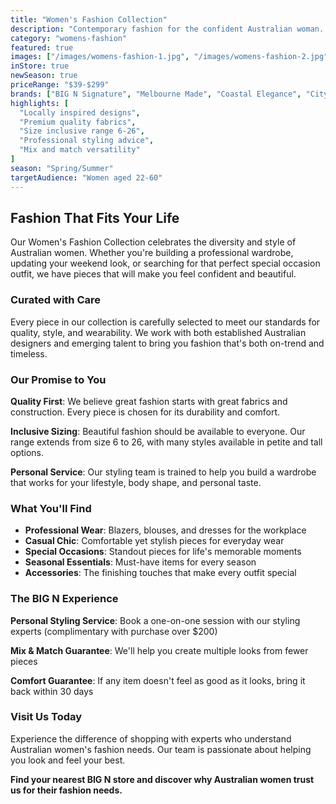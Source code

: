 ```yaml
---
title: "Women's Fashion Collection"
description: "Contemporary fashion for the confident Australian woman. From professional wear to weekend chic, discover your signature style."
category: "womens-fashion"
featured: true
images: ["/images/womens-fashion-1.jpg", "/images/womens-fashion-2.jpg", "/images/womens-fashion-3.jpg"]
inStore: true
newSeason: true
priceRange: "$39-$299"
brands: ["BIG N Signature", "Melbourne Made", "Coastal Elegance", "City Chic"]
highlights: [
  "Locally inspired designs",
  "Premium quality fabrics",
  "Size inclusive range 6-26",
  "Professional styling advice",
  "Mix and match versatility"
]
season: "Spring/Summer"
targetAudience: "Women aged 22-60"
---
```


## Fashion That Fits Your Life

Our Women's Fashion Collection celebrates the diversity and style of Australian women. Whether you're building a professional wardrobe, updating your weekend look, or searching for that perfect special occasion outfit, we have pieces that will make you feel confident and beautiful.

### Curated with Care

Every piece in our collection is carefully selected to meet our standards for quality, style, and wearability. We work with both established Australian designers and emerging talent to bring you fashion that's both on-trend and timeless.

### Our Promise to You

**Quality First**: We believe great fashion starts with great fabrics and construction. Every piece is chosen for its durability and comfort.

**Inclusive Sizing**: Beautiful fashion should be available to everyone. Our range extends from size 6 to 26, with many styles available in petite and tall options.

**Personal Service**: Our styling team is trained to help you build a wardrobe that works for your lifestyle, body shape, and personal taste.

### What You'll Find

- **Professional Wear**: Blazers, blouses, and dresses for the workplace
- **Casual Chic**: Comfortable yet stylish pieces for everyday wear
- **Special Occasions**: Standout pieces for life's memorable moments
- **Seasonal Essentials**: Must-have items for every season
- **Accessories**: The finishing touches that make every outfit special

### The BIG N Experience

**Personal Styling Service**: Book a one-on-one session with our styling experts (complimentary with purchase over $200)

**Mix & Match Guarantee**: We'll help you create multiple looks from fewer pieces

**Comfort Guarantee**: If any item doesn't feel as good as it looks, bring it back within 30 days

### Visit Us Today

Experience the difference of shopping with experts who understand Australian women's fashion needs. Our team is passionate about helping you look and feel your best.

**Find your nearest BIG N store and discover why Australian women trust us for their fashion needs.**